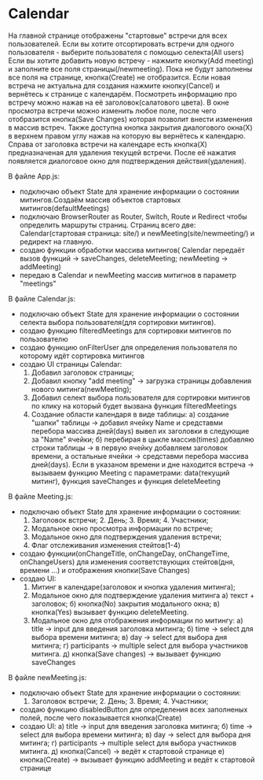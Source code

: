 # Calendar

На главной странице отображены "стартовые" встречи для всех пользователей. Если вы хотите отсортировать встречи для одного пользователя - выберите пользователя с помощью селекта(All users)
Если вы хотите добавить новую встречу - нажмите кнопку(Add meeting) и заполните все поля страницы(/newmeeting). Пока не будут заполнены все поля на странице, кнопка(Create) не отобразится. Если новая встреча не актуальна для создания нажмите кнопку(Cancel) и вернётесь к странице с календарём. 
Посмотреть информацию про встречу можно нажав на её заголовок(салатового цвета). В окне просмотра встречи можно изменить любое поле, после чего отобразится кнопка(Save Changes) которая позволит внести изменения в массив встреч. Также доступна кнопка закрытия диалогового окна(Х) в верхнем правом углу нажав на которую вы вернётесь к календарю.
Справа от заголовка встречи на календаре есть кнопка(Х) предназначеная для удаления текущей встречи. После её нажатия появляется диалоговое окно для подтверждения действия(удаления).
 

В файле App.js:
- подключаю объект State для хранение информации о состоянии митингов.Cоздаём массив объектов стартовых митингов(defaultMeetings)
- подключаю BrowserRouter as Router, Switch, Route и Redirect чтобы определить маршруты страниц. Страниц всего две: Calendar(стартовая страница: site/) и newMeeting(site/newmeeting/) и редирект на главную.
- создаю функции обработки массива митингов( Calendar передаёт вызов функций -> saveChanges, deleteMeeting;  newMeeting -> addMeeting)
- передаю в Calendar и newMeeting массив митигнов в параметр "meetings"

В файле Calendar.js:
- подключаю объект State для хранение информации о состоянии селекта выбора пользователя(для сортировки митингов).
- создаю функцию filteredMeetings для сортировки митингов по пользователю
- создаю функцию onFilterUser для определения пользователя по которому идёт сортировка митингов
- создаю UI страницы Calendar:
  1. Добавил заголовок страницы;
  2. Добавил кнопку "add meeting" -> загрузка cтраницы добавления нового митинга(newMeeting);
  3. Добавил селект выбора пользователя для сортировки митингов по клику на который будет вызвана функция filteredMeetings
  4. Создание области календаря в виде таблицы:
    а) создание "шапки" таблицы -> добавил ячейку Name и средставми перебора массива дней(days) вывел их заголовки в следующие за "Name" ячейки;
    б) перебирая в цыкле массив(times) добавляю строки таблицы -> в первую ячейку добавляем заголовок времени, а остальные ячейки -> средставми перебора массива дней(days). Если в указаном времени и дне находится встреча -> вызываем функцию Meeting с параметрами: data(текущий митинг), функция saveChanges и функция deleteMeeting

В файле Meeting.js:
- подключаю объект State для хранение информации о состоянии:
  1. Заголовок встречи;  2. День; 3. Время; 4. Участники;
  5. Модальное окно просмотра информации по встрече;
  6. Модальное окно для подтверждения удаления встречи;
  7. Флаг отслеживания изменения стейтов(1-4)
- создаю функции(onChangeTitle, onChangeDay, onChangeTime, onChangeUsers) для изменения соответствующих стейтов(дня, времени ...) и отображения кнопки(Save Changes)
- создаю UI:
  1. Митинг в календаре(заголовок и кнопка удаления митинга);
  2. Модальное окно для подтверждение удаления митинга
    а) текст + заголовок;
    б) кнопка(No) закрытия модального окна;
    в) кнопка(Yes) вызывает функцию deleteMeeting.
  3. Модальное окно для отображения информации по митингу:
    a) title -> input для введения заголовка митинга;
    б) time  -> select для выбора времени митинга;
    в) day   -> select для выбора дня митинга;
    г) participants -> multiple select для выбора участников митинга.
    д) кнопка(Save changes) -> вызывает функцию saveChanges

В файле newMeeting.js:
- подключаю объект State для хранение информации о состоянии:
  1. Заголовок встречи;  2. День; 3. Время; 4. Участники;
- создаю функцию disabledButton для определения всех заполненых полей, после чего показывается кнопка(Create)
- создаю UI:
    a) title -> input для введения заголовка митинга;
    б) time  -> select для выбора времени митинга;
    в) day   -> select для выбора дня митинга;
    г) participants -> multiple select для выбора участников митинга.
    д) кнопка(Cancel) -> ведёт к стартовой странице
    е) кнопка(Create) -> вызывает функцию addMeeting и ведёт к стартовой странице
